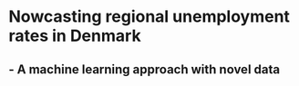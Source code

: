 # Nowcasting regional unemployment rates in Denmark
## - A machine learning approach with novel data
